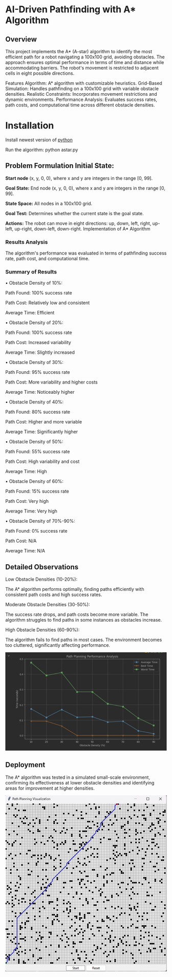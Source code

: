 # AI-Driven Pathfinding with A* Algorithm

## Overview
This project implements the A* (A-star) algorithm to identify the most efficient path for a robot navigating a 100x100 grid, avoiding obstacles. The approach ensures optimal performance in terms of time and distance while accommodating barriers. The robot's movement is restricted to adjacent cells in eight possible directions.

Features
Algorithm: A* algorithm with customizable heuristics.
Grid-Based Simulation: Handles pathfinding on a 100x100 grid with variable obstacle densities.
Realistic Constraints: Incorporates movement restrictions and dynamic environments.
Performance Analysis: Evaluates success rates, path costs, and computational time across different obstacle densities.

# Installation
Install newest version of [python](https://www.python.org/) 


Run the algorithm:    python astar.py


## Problem Formulation Initial State:
**Start node**  (x, y, 0, 0), where x and y are integers in the range [0, 99].

**Goal State:** End node (x, y, 0, 0), where x and y are integers in the range [0, 99]. 

**State Space:** All nodes in a 100x100 grid.

**Goal Test:** Determines whether the current state is the goal state. 

**Actions:** The robot can move in eight directions: up, down, left, right, up-left, up-right, down-left, down-right. Implementation of A* Algorithm 


### Results Analysis
The algorithm's performance was evaluated in terms of pathfinding success rate, path cost, and computational time. 

### Summary of Results
•	Obstacle Density of 10%: 


Path Found: 100% success rate

Path Cost: Relatively low and consistent 

Average Time: Efficient 

•	Obstacle Density of 20%: 


Path Found: 100% success rate

Path Cost: Increased variability

Average Time: Slightly increased

•	Obstacle Density of 30%: 


Path Found: 95% success rate 

Path Cost: More variability and higher costs

Average Time: Noticeably higher

•	Obstacle Density of 40%: 


Path Found: 80% success rate 

Path Cost: Higher and more variable

Average Time: Significantly higher


•	Obstacle Density of 50%: 

Path Found: 55% success rate

Path Cost: High variability and cost 

Average Time: High 


•	Obstacle Density of 60%:

Path Found: 15% success rate 

Path Cost: Very high

Average Time: Very high 


•	Obstacle Density of 70%-90%: 

Path Found: 0% success rate 

Path Cost: N/A 

Average Time: N/A 

## Detailed Observations 

Low Obstacle Densities (10-20%):

The A* algorithm performs optimally, finding paths efficiently with consistent path costs and high success rates. 


Moderate Obstacle Densities (30-50%): 

The success rate drops, and path costs become more variable. The algorithm struggles to find paths in some instances as obstacles increase. 


High Obstacle Densities (60-90%):

The algorithm fails to find paths in most cases. The environment becomes too cluttered, significantly affecting performance.

![alt text](https://github.com/Reemabdi/AI_project/blob/2947f119cade537b0861c63f0c926d230c9cfaf1/impo.pic.jpg)




## Deployment 
The A* algorithm was tested in a simulated small-scale environment, confirming its effectiveness at lower obstacle densities and identifying areas for improvement at higher densities.

![alt text](https://github.com/Reemabdi/AI_project/blob/2947f119cade537b0861c63f0c926d230c9cfaf1/path.img.jpg)

